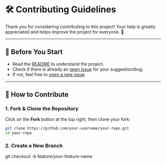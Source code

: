 # 🛠️ Contributing Guidelines

Thank you for considering contributing to this project! Your help is greatly appreciated and helps improve the project for everyone. 🎉

---

## 📌 Before You Start

- Read the [README](./README.md) to understand the project.
- Check if there is already an [open issue](../../issues) for your suggestion/bug.
- If not, feel free to [open a new issue](../../issues/new).

---

## 🚀 How to Contribute

### 1. Fork & Clone the Repository

Click on the **Fork** button at the top right, then clone your fork:

```bash
git clone https://github.com/your-username/your-repo.git
cd your-repo
```
### 2. Create a New Branch
git checkout -b feature/your-feature-name
```

